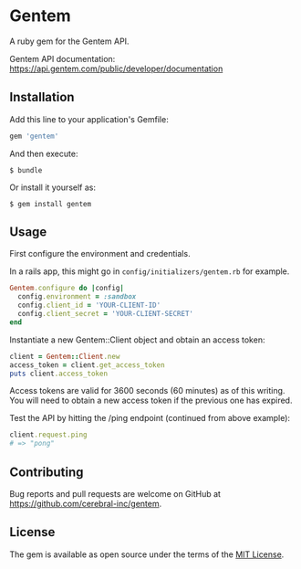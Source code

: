 # Gentem

A ruby gem for the Gentem API.

Gentem API documentation: https://api.gentem.com/public/developer/documentation

## Installation

Add this line to your application's Gemfile:

```ruby
gem 'gentem'
```

And then execute:

    $ bundle

Or install it yourself as:

    $ gem install gentem

## Usage

First configure the environment and credentials.

In a rails app, this might go in `config/initializers/gentem.rb` for example.

```ruby
Gentem.configure do |config|
  config.environment = :sandbox
  config.client_id = 'YOUR-CLIENT-ID'
  config.client_secret = 'YOUR-CLIENT-SECRET'
end
```

Instantiate a new Gentem::Client object and obtain an access token:

```ruby
client = Gentem::Client.new
access_token = client.get_access_token
puts client.access_token
```

Access tokens are valid for 3600 seconds (60 minutes) as of this writing. You will need to obtain a new access token if the previous one has expired.

Test the API by hitting the /ping endpoint (continued from above example):

```ruby
client.request.ping
# => "pong"
```

## Contributing

Bug reports and pull requests are welcome on GitHub at https://github.com/cerebral-inc/gentem.

## License

The gem is available as open source under the terms of the [MIT License](https://opensource.org/licenses/MIT).
